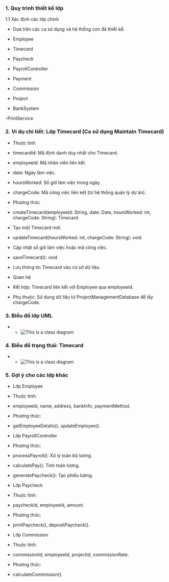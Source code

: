 ### 1. Quy trình thiết kế lớp
1.1 Xác định các lớp chính

- Dựa trên các ca sử dụng và hệ thống con đã thiết kế:

- Employee

- Timecard

- Paycheck

- PayrollController

- Payment

- Commission

- Project

- BankSystem

-PrintService

### 2. Ví dụ chi tiết: Lớp Timecard (Ca sử dụng Maintain Timecard)

- Thuộc tính

- timecardId: Mã định danh duy nhất cho Timecard.

- employeeId: Mã nhân viên liên kết.

- date: Ngày làm việc.

- hoursWorked: Số giờ làm việc trong ngày.

- chargeCode: Mã công việc liên kết (từ hệ thống quản lý dự án).

- Phương thức

- createTimecard(employeeId: String, date: Date, hoursWorked: int, chargeCode: String): Timecard

- Tạo một Timecard mới.

- updateTimecard(hoursWorked: int, chargeCode: String): void

- Cập nhật số giờ làm việc hoặc mã công việc.

- saveTimecard(): void

- Lưu thông tin Timecard vào cơ sở dữ liệu.

- Quan hệ

- Kết hợp: Timecard liên kết với Employee qua employeeId.

- Phụ thuộc: Sử dụng dữ liệu từ ProjectManagementDatabase để lấy chargeCode.

### 3. Biểu đồ lớp UML

- - ![This is a class diagram](https://www.planttext.com/api/plantuml/png/Z5H1Ri8m4Bpd5HQd8C47SgYGe0SEbP1QgUV5NaAAuuri1mbLVLaFVLA_q0tO9Y558WU2PcTdnhjMVhz_5iw3zMsjCwd1EV5SDvfEYE8p4_pC1GPWhGhnwcrbob0mKECD14fPTEu6tO8vhCsE1h0G9Vfeja8FbNRvj4Z-WTGs2Zn6i2CSgLBPLnRYlbKrIh0gnVK16CMzUuxEe10h_Wt0dbhhtiaUaAcLyG6MUx0bBadXpK6aHMwEIVAnqQpdCHl9p_vHvdD6lS4Waic38kTXNGGS7A_jepbku6H9woKPtxtHXe4AqLYIlDD0o8UY4hHiDGVZSbVQQGAVzclGNafoZ_BGrUF_WV4PIGji0l3u0g6crlYXUSDrttVkXLROaAl6rMicInye_GiOAB56utbni0M7QIXyTvTftdbpuL-3JLD2ranNT3vFjxiGaorgCgKJdYPzojDzTswooB9uH1VMBIJxkqasNb-d56MviNNtQN4GJ8ixO-u2ZUe-2rds1m00__y30000)
 
### 4. Biểu đồ trạng thái: Timecard

- - ![This is a class diagram](https://www.planttext.com/api/plantuml/png/UhzxlqDnIM9HIMbk3bUqLgo2hgwTWbzgEHSGWzcUUG55-Ub5gSN52bOAIiv5gOabgGeXcRcfoOb5AKfSID8WrQ45AK3v591I21D9AKmEf2uuiGoY2iH0KWCH1wa0keNB8JKl1UGk00000F__0m00)
 
### 5. Gợi ý cho các lớp khác

- Lớp Employee

- Thuộc tính:

- employeeId, name, address, bankInfo, paymentMethod.

- Phương thức:

- getEmployeeDetails(), updateEmployee().

- Lớp PayrollController

- Phương thức:

- processPayroll(): Xử lý toàn bộ lương.

- calculatePay(): Tính toán lương.

- generatePaycheck(): Tạo phiếu lương.

- Lớp Paycheck

- Thuộc tính:

- paycheckId, employeeId, amount.

- Phương thức:

- printPaycheck(), depositPaycheck().

- Lớp Commission

- Thuộc tính:

- commissionId, employeeId, projectId, commissionRate.

- Phương thức:

- calculateCommission().
